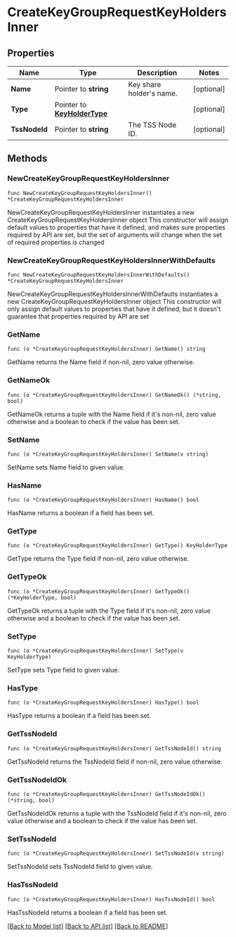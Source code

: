 # CreateKeyGroupRequestKeyHoldersInner

## Properties

Name | Type | Description | Notes
------------ | ------------- | ------------- | -------------
**Name** | Pointer to **string** | Key share holder&#39;s name. | [optional] 
**Type** | Pointer to [**KeyHolderType**](KeyHolderType.md) |  | [optional] 
**TssNodeId** | Pointer to **string** | The TSS Node ID. | [optional] 

## Methods

### NewCreateKeyGroupRequestKeyHoldersInner

`func NewCreateKeyGroupRequestKeyHoldersInner() *CreateKeyGroupRequestKeyHoldersInner`

NewCreateKeyGroupRequestKeyHoldersInner instantiates a new CreateKeyGroupRequestKeyHoldersInner object
This constructor will assign default values to properties that have it defined,
and makes sure properties required by API are set, but the set of arguments
will change when the set of required properties is changed

### NewCreateKeyGroupRequestKeyHoldersInnerWithDefaults

`func NewCreateKeyGroupRequestKeyHoldersInnerWithDefaults() *CreateKeyGroupRequestKeyHoldersInner`

NewCreateKeyGroupRequestKeyHoldersInnerWithDefaults instantiates a new CreateKeyGroupRequestKeyHoldersInner object
This constructor will only assign default values to properties that have it defined,
but it doesn't guarantee that properties required by API are set

### GetName

`func (o *CreateKeyGroupRequestKeyHoldersInner) GetName() string`

GetName returns the Name field if non-nil, zero value otherwise.

### GetNameOk

`func (o *CreateKeyGroupRequestKeyHoldersInner) GetNameOk() (*string, bool)`

GetNameOk returns a tuple with the Name field if it's non-nil, zero value otherwise
and a boolean to check if the value has been set.

### SetName

`func (o *CreateKeyGroupRequestKeyHoldersInner) SetName(v string)`

SetName sets Name field to given value.

### HasName

`func (o *CreateKeyGroupRequestKeyHoldersInner) HasName() bool`

HasName returns a boolean if a field has been set.

### GetType

`func (o *CreateKeyGroupRequestKeyHoldersInner) GetType() KeyHolderType`

GetType returns the Type field if non-nil, zero value otherwise.

### GetTypeOk

`func (o *CreateKeyGroupRequestKeyHoldersInner) GetTypeOk() (*KeyHolderType, bool)`

GetTypeOk returns a tuple with the Type field if it's non-nil, zero value otherwise
and a boolean to check if the value has been set.

### SetType

`func (o *CreateKeyGroupRequestKeyHoldersInner) SetType(v KeyHolderType)`

SetType sets Type field to given value.

### HasType

`func (o *CreateKeyGroupRequestKeyHoldersInner) HasType() bool`

HasType returns a boolean if a field has been set.

### GetTssNodeId

`func (o *CreateKeyGroupRequestKeyHoldersInner) GetTssNodeId() string`

GetTssNodeId returns the TssNodeId field if non-nil, zero value otherwise.

### GetTssNodeIdOk

`func (o *CreateKeyGroupRequestKeyHoldersInner) GetTssNodeIdOk() (*string, bool)`

GetTssNodeIdOk returns a tuple with the TssNodeId field if it's non-nil, zero value otherwise
and a boolean to check if the value has been set.

### SetTssNodeId

`func (o *CreateKeyGroupRequestKeyHoldersInner) SetTssNodeId(v string)`

SetTssNodeId sets TssNodeId field to given value.

### HasTssNodeId

`func (o *CreateKeyGroupRequestKeyHoldersInner) HasTssNodeId() bool`

HasTssNodeId returns a boolean if a field has been set.


[[Back to Model list]](../README.md#documentation-for-models) [[Back to API list]](../README.md#documentation-for-api-endpoints) [[Back to README]](../README.md)


